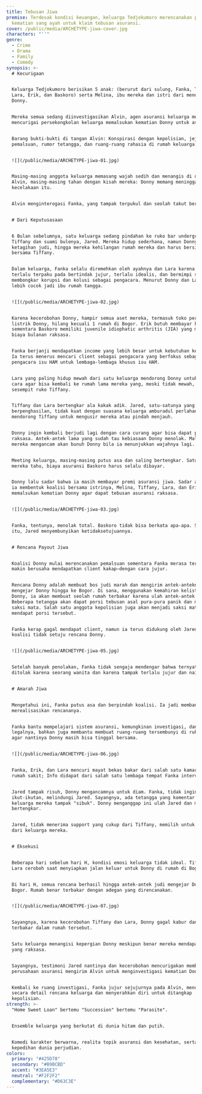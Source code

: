 ```yaml
---
title: Tebusan Jiwa
premise: Terdesak kondisi keuangan, keluarga Tedjokumoro merencanakan pemalsuan
  kematian sang ayah untuk klaim tebusan asuransi.
cover: /public/media/ARCHETYPE-jiwa-cover.jpg
characters: "''"
genre:
  - Crime
  - Drama
  - Family
  - Comedy
synopsis: >-
  # Kecurigaan


  Keluarga Tedjokumoro berisikan 5 anak: (berurut dari sulung, Fanka, Tiffany,
  Lara, Erik, dan Baskoro) serta Melina, ibu mereka dan istri dari mendiang Pak
  Donny.


  Mereka semua sedang diinvestigasikan Alvin, agen asuransi keluarga mereka yang
  mencurigai persekongkolan keluarga memalsukan kematian Donny untuk asuransi.


  Barang bukti-bukti di tangan Alvin: Konspirasi dengan kepolisian, jejak
  pemalsuan, rumor tetangga, dan ruang-ruang rahasia di rumah keluarga.


  ![](/public/media/ARCHETYPE-jiwa-01.jpg)


  Masing-masing anggota keluarga memasang wajah sedih dan menangis di depan
  Alvin, masing-masing tahan dengan kisah mereka: Donny memang meninggal di
  kecelakaan itu.


  Alvin menginterogasi Fanka, yang tampak terpukul dan seolah takut berbicara.


  # Dari Keputusasaan


  6 Bulan sebelumnya, satu keluarga sedang pindahan ke ruko bar underground
  Tiffany dan suami bulenya, Jared. Mereka hidup sederhana, namun Donny
  ketagihan judi, hingga mereka kehilangan rumah mereka dan harus bersinggah
  bersama Tiffany.


  Dalam keluarga, Fanka selalu diremehkan oleh ayahnya dan Lara karena Fanka
  terlalu terpaku pada bertindak jujur, terlalu idealis, dan bermimpi sukses
  membongkar korupsi dan kolusi sebagai pengacara. Menurut Donny dan Lara, Fanka
  lebih cocok jadi ibu rumah tangga.


  ![](/public/media/ARCHETYPE-jiwa-02.jpg)


  Karena kecerobohan Donny, hampir semua aset mereka, termasuk toko perabotan
  listrik Donny, hilang kecuali 1 rumah di Bogor. Erik butuh membayar kuliahnya,
  sementara Baskoro memiliki juvenile idiophatic arthritis (JIA) yang menguras
  biaya bulanan raksasa.


  Fanka berjanji mendapatkan income yang lebih besar untuk kebutuhan keluarga.
  Ia terus menerus mencari client sebagai pengacara yang berfokus sebagai
  pengacara isu HAM untuk lembaga-lembaga khusus isu HAM.


  Lara yang paling hidup mewah dari satu keluarga mendorong Donny untuk mencari
  cara agar bisa kembali ke rumah lama mereka yang, meski tidak mewah, tidak
  sesempit ruko Tiffany.


  Tiffany dan Lara bertengkar ala kakak adik. Jared, satu-satunya yang
  berpenghasilan, tidak kuat dengan suasana keluarga amburadul perlahan
  mendorong Tiffany untuk mengusir mereka atau pindah menjauh.


  Donny ingin kembali berjudi lagi dengan cara curang agar bisa dapat payout
  raksasa. Antek-antek lama yang sudah tau kebiasaan Donny menolak. Malah,
  mereka mengancam akan bunuh Donny bila ia menunjukkan wajahnya lagi.


  Meeting keluarga, masing-masing putus asa dan saling bertengkar. Satu hal yang
  mereka tahu, biaya asuransi Baskoro harus selalu dibayar.


  Donny lalu sadar bahwa ia masih membayar premi asuransi jiwa. Sadar akan ini,
  ia membentuk koalisi bersama istrinya, Melina, Tiffany, Lara, dan Erik untuk
  memalsukan kematian Donny agar dapat tebusan asuransi raksasa.


  ![](/public/media/ARCHETYPE-jiwa-03.jpg)


  Fanka, tentunya, menolak total. Baskoro tidak bisa berkata apa-apa. Sementara
  itu, Jared menyembunyikan ketidaksetujuannya.


  # Rencana Payout Jiwa


  Koalisi Donny mulai merencanakan pemalsuan sementara Fanka merasa terpojok dan
  makin berusaha mendapatkan client kakap—dengan cara jujur.


  Rencana Donny adalah membuat bos judi marah dan mengirim antek-anteknya untuk
  mengejar Donny hingga ke Bogor. Di sana, menggunakan kemahiran kelistrikan
  Donny, ia akan membuat seolah rumah terbakar karena ulah antek-antek tersebut.
  Beberapa tetangga akan dapat porsi tebusan asal pura-pura panik dan menjadi
  saksi mata. Salah satu anggota kepolisian juga akan menjadi saksi mata dan
  mendapat porsi tersebut.


  Fanka kerap gagal mendapat client, namun ia terus didukung oleh Jared. Mereka
  koalisi tidak setuju rencana Donny.


  ![](/public/media/ARCHETYPE-jiwa-05.jpg)


  Setelah banyak penolakan, Fanka tidak sengaja mendengar bahwa ternyata ia
  ditolak karena seorang wanita dan karena tampak terlalu jujur dan naif.


  # Amarah Jiwa


  Mengetahui ini, Fanka putus asa dan berpindah koalisi. Ia jadi membantu Donny
  merealisasikan rencananya.


  Fanka bantu mempelajari sistem asuransi, kemungkinan investigasi, dan sisi
  legalnya, bahkan juga membantu membuat ruang-ruang tersembunyi di ruko Tiffany
  agar nantinya Donny masih bisa tinggal bersama.


  ![](/public/media/ARCHETYPE-jiwa-06.jpg)


  Fanka, Erik, dan Lara mencuri mayat bekas bakar dari salah satu kamar mayat
  rumah sakit; Info didapat dari salah satu lembaga tempat Fanka interview.


  Jared tampak risuh, Donny mengancamnya untuk diam. Fanka, tidak ingin Jared
  ikut-ikutan, melindungi Jared. Sayangnya, ada tetangga yang komentar kalau
  keluarga mereka tampak "sibuk". Donny menganggap ini ulah Jared dan mereka
  bertengkar.


  Jared, tidak menerima support yang cukup dari Tiffany, memilih untuk keluar
  dari keluarga mereka.


  # Eksekusi


  Beberapa hari sebelum hari H, kondisi emosi keluarga tidak ideal. Tiffany dan
  Lara ceroboh saat menyiapkan jalan keluar untuk Donny di rumah di Bogor.


  Di hari H, semua rencana berhasil hingga antek-antek judi mengejar Donny ke
  Bogor. Rumah benar terbakar dengan adegan yang direncanakan.


  ![](/public/media/ARCHETYPE-jiwa-07.jpg)


  Sayangnya, karena kecerobohan Tiffany dan Lara, Donny gagal kabur dan ikut
  terbakar dalam rumah tersebut.


  Satu keluarga menangisi kepergian Donny meskipun benar mereka mendapat payout
  yang raksasa.


  Sayangnya, testimoni Jared nantinya dan kecerobohan mencurigakan membuat
  perusahaan asuransi mengirim Alvin untuk menginvestigasi kematian Donny.


  Kembali ke ruang investigasi, Fanka jujur sejujurnya pada Alvin, menceritakan
  secara detail rencana keluarga dan menyerahkan diri untuk ditangkap
  kepolisian.
strength: >-
  "Home Sweet Loan" bertemu "Succession" bertemu "Parasite".


  Ensemble keluarga yang berkutat di dunia hitam dan putih.


  Komedi karakter berwarna, realita topik asuransi dan kesehatan, serta
  kepedihan dunia perjudian.
colors:
  primary: "#425D78"
  secondary: "#B9BCBD"
  accent: "#3EA5E3"
  neutral: "#F2F2F2"
  complementary: "#D63C3E"
---
```

